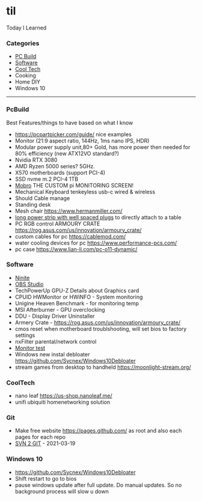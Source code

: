 # til
Today I Learned

### Categories
* [PC Build](#pcbuild)
* [Software](#software)
* [Cool Tech](#cooltech)
* Cooking
* Home DIY
* Windows 10
---

### PcBuild
Best Features/things to have based on what I know
- https://pcpartpicker.com/guide/ nice examples
- Monitor (21:9 aspect ratio, 144Hz, 1ms nano IPS, HDR)
- Modular power supply unit,80+ Gold, has more power then needed for 80% efficiency (new ATX12VO standard?)
- Nvidia RTX 3080
- AMD Ryzen 5000 series? 5GHz.
- X570 motherboards (support PCI-4)
- SSD nvme m.2 PCI-4 1TB
- [Mobro](https://www.mod-bros.com/en/projects/mobro) THE CUSTOM pi MONITORING SCREEN!
- Mechanical Keyboard tenkeyless usb-c wired & wireless 
- Should Cable manage
- Standing desk
- Mesh chair https://www.hermanmiller.com/
- [long power strip with well spaced plugs](https://www.amazon.com/dp/B07SG689YS/ref=cm_sw_em_r_mt_dp_1VTxFbGNHB3YC) to directly attach to a table
- PC RGB control ARMOURY CRATE https://rog.asus.com/us/innovation/armoury_crate/
- custom cables for pc https://cablemod.com/
- water cooling devices for pc https://www.performance-pcs.com/
- pc case https://www.lian-li.com/pc-o11-dynamic/

### Software
- [Ninite](https://ninite.com)
- [OBS Studio](https://obsproject.com/)
- TechPowerUp GPU-Z Details about Graphics card
- CPUID HWMonitor or HWiNFO - System monitoring
- Unigine Heaven Benchmark - for monitoring temp
- MSI Afterburner - GPU overclocking
- DDU - Display Driver Uninstaller
- Armery Crate - https://rog.asus.com/us/innovation/armoury_crate/
- cmos reset when motherboard troublshooting, will set bios to factory settings
- nxFilter parental/network control
- [Monitor test](https://www.testufo.com/)
- Windows new instal debloater https://github.com/Sycnex/Windows10Debloater 
- stream games from desktop to handheld https://moonlight-stream.org/

### CoolTech
- nano leaf https://us-shop.nanoleaf.me/
- unifi ubiquiti homenetworking solution

### Git
- Make free website https://pages.github.com/ as root and also each pages for each repo
- [SVN 2 GIT](git/svn2git.md) - 2021-03-19

### Windows 10
- https://github.com/Sycnex/Windows10Debloater
- Shift restart to go to bios
- pause windows update after full update. Do manual updates. So no background process will slow u down
